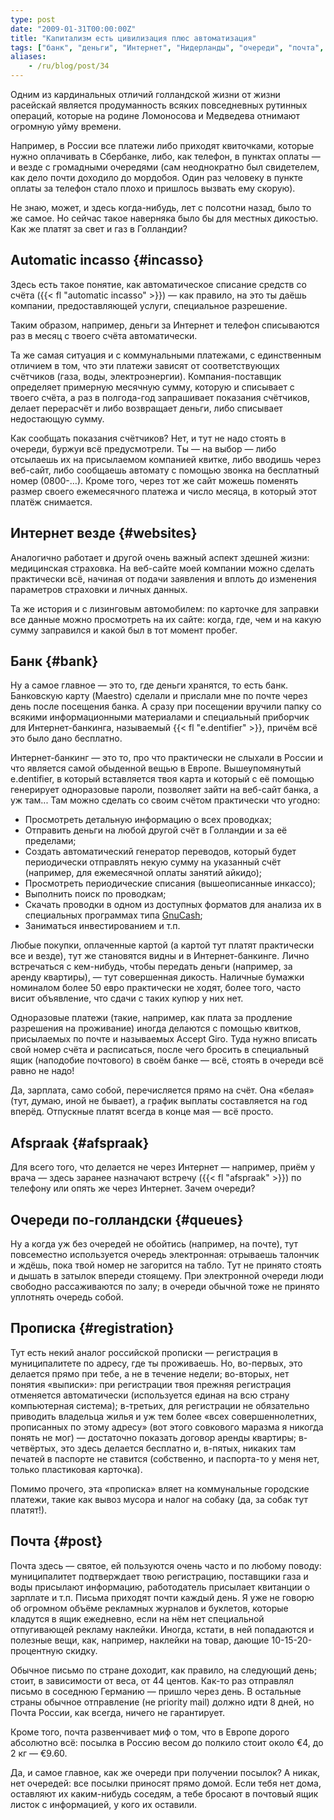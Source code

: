 ```yaml
---
type: post
date: "2009-01-31T00:00:00Z"
title: "Капитализм есть цивилизация плюс автоматизация"
tags: ["банк", "деньги", "Интернет", "Нидерланды", "очереди", "почта", "различия", "размышления"]
aliases:
    - /ru/blog/post/34
---
```


Одним из кардинальных отличий голландской жизни от жизни расейскай является продуманность всяких повседневных рутинных операций, которые на родине Ломоносова и Медведева отнимают огромную уйму времени.

Например, в России все платежи либо приходят квиточками, которые нужно оплачивать в Сбербанке, либо, как телефон, в пунктах оплаты — и везде с громадными очередями (сам неоднократно был свидетелем, как дело почти доходило до мордобоя. Один раз человеку в пункте оплаты за телефон стало плохо и пришлось вызвать ему скорую).

Не знаю, может, и здесь когда-нибудь, лет с полсотни назад, было то же самое. Но сейчас такое наверняка было бы для местных дикостью. Как же платят за свет и газ в Голландии?

<!--more-->

## Automatic incasso {#incasso}

Здесь есть такое понятие, как автоматическое списание средств со счёта ({{< fl "automatic incasso" >}}) — как правило, на это ты даёшь компании, предоставляющей услуги, специальное разрешение.

Таким образом, например, деньги за Интернет и телефон списываются раз в месяц с твоего счёта автоматически.

Та же самая ситуация и с коммунальными платежами, с единственным отличием в том, что эти платежи зависят от соответствующих счётчиков (газа, воды, электроэнергии). Компания-поставщик определяет примерную месячную сумму, которую и списывает с твоего счёта, а раз в полгода-год запрашивает показания счётчиков, делает перерасчёт и либо возвращает деньги, либо списывает недостающую сумму.

Как сообщать показания счётчиков? Нет, и тут не надо стоять в очереди, буржуи всё предусмотрели. Ты — на выбор — либо отсылаешь их на присылаемом компанией квитке, либо вводишь через веб-сайт, либо сообщаешь автомату с помощью звонка на бесплатный номер (0800-…). Кроме того, через тот же сайт можешь поменять размер своего ежемесячного платежа и число месяца, в который этот платёж снимается.

## Интернет везде {#websites}

Аналогично работает и другой очень важный аспект здешней жизни: медицинская страховка. На веб-сайте моей компании можно сделать практически всё, начиная от подачи заявления и вплоть до изменения параметров страховки и личных данных.

Та же история и с лизинговым автомобилем: по карточке для заправки все данные можно просмотреть на их сайте: когда, где, чем и на какую сумму заправился и какой был в тот момент пробег.

## Банк {#bank}

Ну а самое главное — это то, где деньги хранятся, то есть банк. Банковскую карту (Maestro) сделали и прислали мне по почте через день после посещения банка. А сразу при посещении вручили папку со всякими информационными материалами и специальный приборчик для Интернет-банкинга, называемый {{< fl "e.dentifier" >}}, причём всё это было дано бесплатно.

Интернет-банкинг — это то, про что практически не слыхали в России и что является самой обыденной вещью в Европе. Вышеупомянутый e.dentifier, в который вставляется твоя карта и который с её помощью генерирует одноразовые пароли, позволяет зайти на веб-сайт банка, а уж там... Там можно сделать со своим счётом практически что угодно:

* Просмотреть детальную информацию о всех проводках;
* Отправить деньги на любой другой счёт в Голландии и за её пределами;
* Создать автоматический генератор переводов, который будет периодически отправлять некую сумму на указанный счёт (например, для ежемесячной оплаты занятий айкидо);
* Просмотреть периодические списания (вышеописанные инкассо);
* Выполнить поиск по проводкам;
* Скачать проводки в одном из доступных форматов для анализа их в специальных программах типа [GnuCash](http://www.gnucash.org/);
* Заниматься инвестированием и т.п.

Любые покупки, оплаченные картой (а картой тут платят практически все и везде), тут же становятся видны и в Интернет-банкинге. Лично встречаться с кем-нибудь, чтобы передать деньги (например, за аренду квартиры), — тут совершенная дикость. Наличные бумажки номиналом более 50 евро практически не ходят, более того, часто висит объявление, что сдачи с таких купюр у них нет.

Одноразовые платежи (такие, например, как плата за продление разрешения на проживание) иногда делаются с помощью квитков, присылаемых по почте и называемых Accept Giro. Туда нужно вписать свой номер счёта и расписаться, после чего бросить в специальный ящик (наподобие почтового) в своём банке — всё, стоять в очереди всё равно не надо!

Да, зарплата, само собой, перечисляется прямо на счёт. Она «белая» (тут, думаю, иной не бывает), а график выплаты составляется на год вперёд. Отпускные платят всегда в конце мая — всё просто.

## Afspraаk {#afspraak}

Для всего того, что делается не через Интернет — например, приём у врача — здесь заранее назначают встречу ({{< fl "afspraak" >}}) по телефону или опять же через Интернет. Зачем очереди?

## Очереди по-голландски {#queues}

Ну а когда уж без очередей не обойтись (например, на почте), тут повсеместно используется очередь электронная: отрываешь талончик и ждёшь, пока твой номер не загорится на табло. Тут не принято стоять и дышать в затылок впереди стоящему. При электронной очереди люди свободно рассаживаются по залу; в очереди обычной тоже не принято уплотнять очередь собой.

## Прописка {#registration}

Тут есть некий аналог российской прописки — регистрация в муниципалитете по адресу, где ты проживаешь. Но, во-первых, это делается прямо при тебе, а не в течение недели; во-вторых, нет понятия «выписки»: при регистрации твоя прежняя регистрация отменяется автоматически (используется единая на всю страну компьютерная система); в-третьих, для регистрации не обязательно приводить владельца жилья и уж тем более «всех совершеннолетних, прописанных по этому адресу» (вот этого совкового маразма я никогда понять не мог) — достаточно показать договор аренды квартиры; в-четвёртых, это здесь делается бесплатно и, в-пятых, никаких там печатей в паспорте не ставится (собственно, и паспорта-то у меня нет, только пластиковая карточка).

Помимо прочего, эта «прописка» вляет на коммунальные городские платежи, такие как вывоз мусора и налог на собаку (да, за собак тут платят!).

## Почта {#post}

Почта здесь — святое, ей пользуются очень часто и по любому поводу: муниципалитет подтверждает твою регистрацию, поставщики газа и воды присылают информацию, работодатель присылает квитанции о зарплате и т.п. Письма приходят почти каждый день. Я уже не говорю об огромном объёме рекламных журналов и буклетов, которые кладутся в ящик ежедневно, если на нём нет специальной отпугивающей рекламу наклейки. Иногда, кстати, в ней попадаются и полезные вещи, как, например, наклейки на товар, дающие 10-15-20-процентную скидку.

Обычное письмо по стране доходит, как правило, на следующий день; стоит, в зависимости от веса, от 44 центов. Как-то раз отправлял письмо в соседнюю Германию — пришло через день. В остальные страны обычное отправление (не priority mail) должно идти 8 дней, но Почта России, как всегда, ничего не гарантирует.

Кроме того, почта развенчивает миф о том, что в Европе дорого абсолютно всё: посылка в Россию весом до полкило стоит около €4, до 2 кг — €9.60.

Да, и самое главное, как же очереди при получении посылок? А никак, нет очередей: все посылки приносят прямо домой. Если тебя нет дома, оставляют их каким-нибудь соседям, а тебе бросают в почтовый ящик листок с информацией, у кого их оставили.
